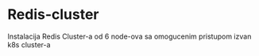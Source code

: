 # Redis-cluster
Instalacija Redis Cluster-a od 6 node-ova sa omogucenim pristupom izvan k8s cluster-a
